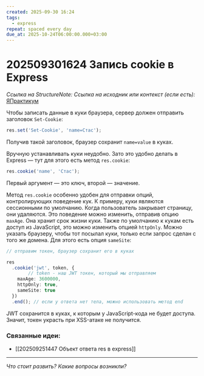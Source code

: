 ```yaml
---
created: 2025-09-30 16:24
tags:
  - express
repeat: spaced every day
due_at: 2025-10-24T06:00:00.000+03:00
---
```

# 202509301624 Запись cookie в Express

*Ссылка на StructureNote:*
*Ссылка на исходник или контекст (если есть):* [ЯПрактикум](https://practicum.yandex.ru/learn/backend-nodejs/courses/16b47298-e20d-4fde-9619-1ab305039a00/sprints/564238/topics/511a777e-323b-4964-9150-d06eaeb48080/lessons/3d8e13d7-2dcf-49d1-aac9-2931ec400478/)

Чтобы записать данные в куки браузера, сервер должен отправить заголовок `Set-Cookie`:

```ts
res.set('Set-Cookie', 'name=Стас');
```

Получив такой заголовок, браузер сохранит `name=value` в куках.

Вручную устанавливать куки неудобно. Зато это удобно делать в Express — тут для этого есть метод `res.cookie`:

```ts
res.cookie('name', 'Стас');
```

Первый аргумент — это ключ, второй — значение.

Метод `res.cookie` особенно удобен для отправки опций, контролирующих поведение кук. К примеру, куки являются сессионными по умолчанию. Когда пользователь закрывает страницу, они удаляются. Это поведение можно изменить, отправив опцию `maxAge`. Она хранит срок жизни куки. Также по умолчанию к кукам есть доступ из JavaScript, это можно изменить опцией `httpOnly`. Можно указать браузеру, чтобы тот посылал куки, только если запрос сделан с того же домена. Для этого есть опция `sameSite`:

```ts
// отправим токен, браузер сохранит его в куках

res
  .cookie('jwt', token, {
        // token - наш JWT токен, который мы отправляем
    maxAge: 3600000,
    httpOnly: true,
    sameSite: true
  })
  .end(); // если у ответа нет тела, можно использовать метод end
```

JWT сохранится в куках, к которым у JavaScript-кода не будет доступа. Значит, токен украсть при XSS-атаке не получится.

### Связанные идеи:

* [[202509251447 Объект ответа res в express]]

---

*Что стоит развить? Какие вопросы возникли?*
